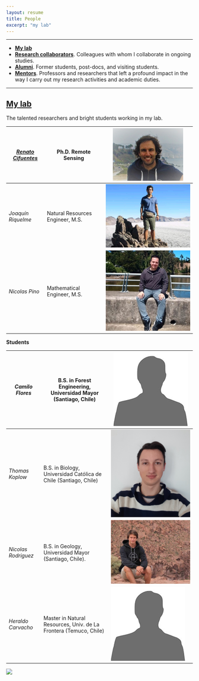```yaml
---
layout: resume
title: People
excerpt: "my lab"
---
```


--------

* **[My lab](./people.md)**
* **[Research collaborators](./collabora.md)**. Colleagues with whom I collaborate in ongoing studies.
* **[Alumni](./alumni.md)**. Former students, post-docs, and visiting students.
* **[Mentors](./mentors.md)**. Professors and researchers that left a profound impact in the way I carry out my research activities and academic duties. 

--------

## [My lab](./people.md)
The talented researchers and bright students working in my lab.

|*[Renato Cifuentes](https://www.researchgate.net/profile/Renato_Cifuentes)*|Ph.D. Remote Sensing|![](images/renato2.jpg)|
| -------- | ---------- |---------- |
|*Joaquín Riquelme*|Natural Resources Engineer, M.S.|![](images/joaquin.jpg)|
|*Nicolas Pino*|Mathematical Engineer, M.S.|![](images/nicoP2.jpg)|


__Students__

| *Camilo Flores* | B.S. in Forest Engineering, Universidad Mayor (Santiago, Chile)|![](images/bio-photo_Ori.jpg)|
| -------- | ---------- |---------- |
| *Thomas Koplow* | B.S. in Biology, Universidad Católica de Chile (Santiago, Chile)|![](images/thomas4.jpg)|
| *Nicolas Rodriguez* | B.S. in Geology, Universidad Mayor (Santiago, Chile).|![](images/nicoR3.jpg)|
| *Heraldo Carvacho*| Master in Natural Resources, Univ. de La Frontera (Temuco, Chile)|![](images/bio-photo_Ori.jpg)|


![](images/groupRuca.jpg)

<!-- ### Footer
Former students, post-docs, and visiting students..  Furthermore, I have listed former students at various levels, conditions, and institutions. Besides, a link to my current research collaborators. 
Our lab investigates how forest ecosystems change through time. We use both mathematical, theoretical, statistical and empirical approaches to address several research questions related to the development of forests; tree allometry; the scaling of tree-level processes to ecosystems; and the building of forest growth model. Our research also includes the long-term monitoring of the temperate forests in southern Chile.
![](images/groupRuca.jpg){width=200px height=200px}
![](images/droneYo.JPG)
![Kitten](images/groupRuca.jpg){:height="36px" width="36px"}
__Postdoc__
* *Renato Cifuentes*, Ph.D.
__Research assistants__
* *Joaquín Riquelme*, Natural Resources Engineer, M.S.
* *Nicolas Pino*, Mathematical Engineer.
__Visiting graduate students__
* *Patricio Ojeda*, Doctoral program in Forest Sciences, Universidad Austral de Chile (Valdivia, Chile)
![Kitten](images/groupRuca.jpg){ width=50%}
<img src="images/groupRuca.jpg" alt="drawing" width="200"/>
Last updated: August 2020 -->
